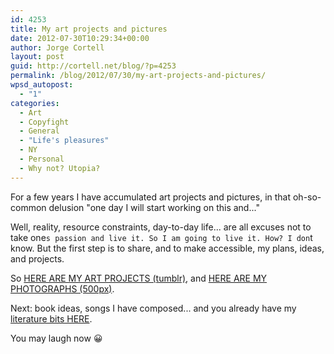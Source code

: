 ```yaml
---
id: 4253
title: My art projects and pictures
date: 2012-07-30T10:29:34+00:00
author: Jorge Cortell
layout: post
guid: http://cortell.net/blog/?p=4253
permalink: /blog/2012/07/30/my-art-projects-and-pictures/
wpsd_autopost:
  - "1"
categories:
  - Art
  - Copyfight
  - General
  - "Life's pleasures"
  - NY
  - Personal
  - Why not? Utopia?
---
```

For a few years I have accumulated art projects and pictures, in that oh-so-common delusion "one day I will start working on this and..."

Well, reality, resource constraints, day-to-day life... are all excuses not to take one`s passion and live it. So I am going to live it. How? I don`t know. But the first step is to share, and to make accessible, my plans, ideas, and projects.

So <a title="http://jcortell.tumblr.com/tagged/Art-project" href="http://jcortell.tumblr.com/tagged/Art-project" target="_blank">HERE ARE MY ART PROJECTS (tumblr)</a>, and <a title="http://500px.com/jcortell" href="http://500px.com/jcortell" target="_blank">HERE ARE MY PHOTOGRAPHS (500px)</a>.

Next: book ideas, songs I have composed... and you already have my <a title="http://cortell.net/blog/category/otras-cosas/rafagas-literarias/" href="http://cortell.net/blog/category/otras-cosas/rafagas-literarias/" target="_blank">literature bits HERE</a>.

You may laugh now 😀